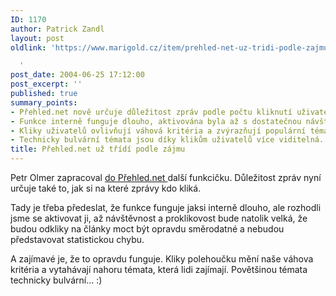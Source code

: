 ```yaml
---
ID: 1170
author: Patrick Zandl
layout: post
oldlink: 'https://www.marigold.cz/item/prehled-net-uz-tridi-podle-zajmu

  '
post_date: 2004-06-25 17:12:00
post_excerpt: ''
published: true
summary_points:
- Přehled.net nově určuje důležitost zpráv podle počtu kliknutí uživatelů.
- Funkce interně funguje dlouho, aktivována byla až s dostatečnou návštěvností.
- Kliky uživatelů ovlivňují váhová kritéria a zvýrazňují populární témata.
- Technicky bulvární témata jsou díky klikům uživatelů více viditelná.
title: Přehled.net už třídí podle zájmu
---
```


<p>
Petr Olmer zapracoval <a href="http://www.prehled.net/">do Přehled.net </a>další funkcičku. Důležitost zpráv nyní určuje také to, jak si na které zprávy kdo kliká. </p>
<p>
Tady je třeba předeslat, že funkce funguje jaksi interně dlouho, ale rozhodli jsme se aktivovat ji, až návštěvnost a proklikovost bude natolik velká, že budou odkliky na články moct být opravdu směrodatné a nebudou představovat statistickou chybu. </p>
<p>
A zajímavé je, že to opravdu funguje. Kliky polehoučku mění naše váhova kritéria a vytahávají nahoru témata, která lidi zajímají. Povětšinou témata technicky bulvární... :)</p>